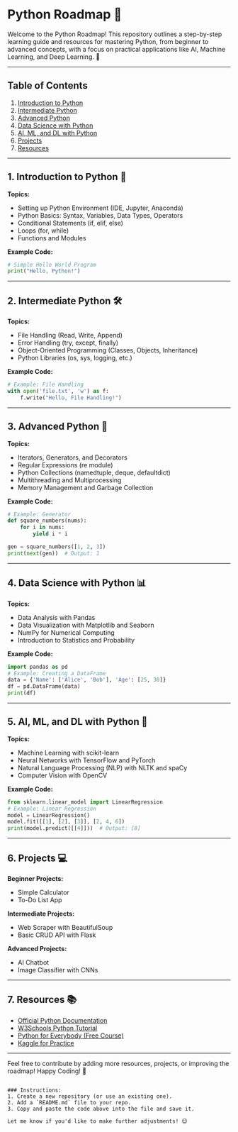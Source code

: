 # Python Roadmap 🐍  

Welcome to the Python Roadmap! This repository outlines a step-by-step learning guide and resources for mastering Python, from beginner to advanced concepts, with a focus on practical applications like AI, Machine Learning, and Deep Learning. 🚀  

---

## Table of Contents  
1. [Introduction to Python](#1-introduction-to-python)  
2. [Intermediate Python](#2-intermediate-python)  
3. [Advanced Python](#3-advanced-python)  
4. [Data Science with Python](#4-data-science-with-python)  
5. [AI, ML, and DL with Python](#5-ai-ml-and-dl-with-python)  
6. [Projects](#6-projects)  
7. [Resources](#7-resources)  

---

## 1. Introduction to Python 🐣  

**Topics:**  
- Setting up Python Environment (IDE, Jupyter, Anaconda)  
- Python Basics: Syntax, Variables, Data Types, Operators  
- Conditional Statements (if, elif, else)  
- Loops (for, while)  
- Functions and Modules  

**Example Code:**  
```python
# Simple Hello World Program
print("Hello, Python!")
```

---

## 2. Intermediate Python 🛠️  

**Topics:**  
- File Handling (Read, Write, Append)  
- Error Handling (try, except, finally)  
- Object-Oriented Programming (Classes, Objects, Inheritance)  
- Python Libraries (os, sys, logging, etc.)  

**Example Code:**  
```python
# Example: File Handling
with open('file.txt', 'w') as f:
    f.write("Hello, File Handling!")
```

---

## 3. Advanced Python 🚀  

**Topics:**  
- Iterators, Generators, and Decorators  
- Regular Expressions (re module)  
- Python Collections (namedtuple, deque, defaultdict)  
- Multithreading and Multiprocessing  
- Memory Management and Garbage Collection  

**Example Code:**  
```python
# Example: Generator
def square_numbers(nums):
    for i in nums:
        yield i * i

gen = square_numbers([1, 2, 3])
print(next(gen))  # Output: 1
```

---

## 4. Data Science with Python 📊  

**Topics:**  
- Data Analysis with Pandas  
- Data Visualization with Matplotlib and Seaborn  
- NumPy for Numerical Computing  
- Introduction to Statistics and Probability  

**Example Code:**  
```python
import pandas as pd
# Example: Creating a DataFrame
data = {'Name': ['Alice', 'Bob'], 'Age': [25, 30]}
df = pd.DataFrame(data)
print(df)
```

---

## 5. AI, ML, and DL with Python 🤖  

**Topics:**  
- Machine Learning with scikit-learn  
- Neural Networks with TensorFlow and PyTorch  
- Natural Language Processing (NLP) with NLTK and spaCy  
- Computer Vision with OpenCV  

**Example Code:**  
```python
from sklearn.linear_model import LinearRegression
# Example: Linear Regression
model = LinearRegression()
model.fit([[1], [2], [3]], [2, 4, 6])
print(model.predict([[4]]))  # Output: [8]
```

---

## 6. Projects 💻  

**Beginner Projects:**  
- Simple Calculator  
- To-Do List App  

**Intermediate Projects:**  
- Web Scraper with BeautifulSoup  
- Basic CRUD API with Flask  

**Advanced Projects:**  
- AI Chatbot  
- Image Classifier with CNNs  

---

## 7. Resources 📚  

- [Official Python Documentation](https://docs.python.org/3/)  
- [W3Schools Python Tutorial](https://www.w3schools.com/python/)  
- [Python for Everybody (Free Course)](https://www.py4e.com/)  
- [Kaggle for Practice](https://www.kaggle.com/)  

---

Feel free to contribute by adding more resources, projects, or improving the roadmap! Happy Coding! 🚀  
```

### Instructions:  
1. Create a new repository (or use an existing one).  
2. Add a `README.md` file to your repo.  
3. Copy and paste the code above into the file and save it.  

Let me know if you'd like to make further adjustments! 😊
